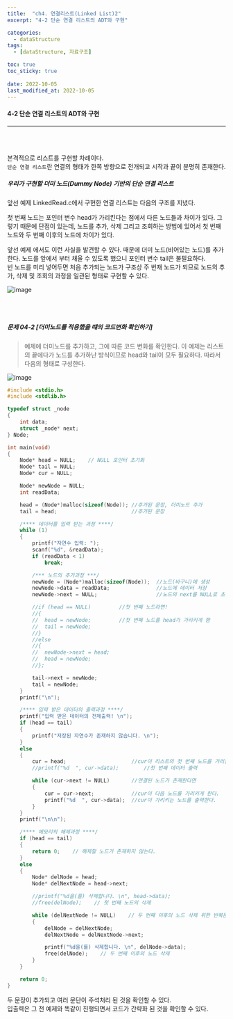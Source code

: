 ```yaml
---
title:  "ch4. 연결리스트(Linked List)2"
excerpt: "4-2 단순 연결 리스트의 ADT와 구현"

categories:
  - dataStructure
tags:
  - [dataStructure, 자료구조]

toc: true
toc_sticky: true
 
date: 2022-10-05
last_modified_at: 2022-10-05
---
```


#### 4-2 단순 연결 리스트의 ADT와 구현
---
<br>
<br>

본격적으로 리스트를 구현할 차례이다.  
`단순 연결 리스트`란  연결의 형태가 한쪽 방향으로 전개되고 시작과 끝이 분명히 존재한다.  

##### 우리가 구현할 더미 노드(Dummy Node) 기반의 단순 연결 리스트  

앞선 예제 LinkedRead.c에서 구현한 연결 리스트는 다음의 구조를 지녔다.  

첫 번째 노드는 포인터 변수 head가 가리킨다는 점에서 다른 노드들과 차이가 있다. 그렇기 때문에 단점이 있는데, 노드를 추가, 삭제 그리고 조회하는 방법에 있어서 첫 번째 노드와 두 번째 이후의 노드에 차이가 있다.  
 
앞선 예제 에서도 이런 사실을 발견할 수 있다.  때문에 더미 노드(비어있는 노드)를 추가한다. 노드를 앞에서 부터 채울 수 있도록 했으니 포인터 변수 tail은 불필요하다.  
빈 노드를 미리 넣어두면 처음 추가되는 노드가 구조상 주 번재 노드가 되므로 노드의 추가, 삭제 및 조회의 과정을 일관된 형태로 구현할 수 있다.  

![image](https://user-images.githubusercontent.com/106606698/193961433-67c96e32-57a0-4446-b562-8a8e1e2acad8.png)

<br>
<br>

##### 문제 04-2 [더미노드를 적용했을 떄의 코드변화 확인하기]

>예제에 더미노드를 추가하고, 그에 따른 코드 변화를 확인한다. 이 예제는 리스트의 끝에다가 노드를 추가하난 방식이므로 head와 tail이 모두 필요하다. 따라서 다음의 형태로 구성한다. 

![image](https://user-images.githubusercontent.com/106606698/193962951-4e3a7dce-302b-4757-aa87-52764830a639.png)

```c
#include <stdio.h>
#include <stdlib.h>

typedef struct _node
{
	int data;
	struct _node* next;
} Node;

int main(void)
{
	Node* head = NULL;    // NULL 포인터 초기화
	Node* tail = NULL;
	Node* cur = NULL;

	Node* newNode = NULL;
	int readData;

	head = (Node*)malloc(sizeof(Node));	//추가된 문장, 더미노드 추가
	tail = head;						//추가된 문장

	/**** 데이터를 입력 받는 과정 ****/
	while (1)
	{
		printf("자연수 입력: ");
		scanf("%d", &readData);
		if (readData < 1)
			break;

		/*** 노드의 추가과정 ***/
		newNode = (Node*)malloc(sizeof(Node));	//노드(바구니)에 생성
		newNode->data = readData;				//노드에 데이터 저장
		newNode->next = NULL;					//노드의 next를 NULL로 초기화

		//if (head == NULL)			//첫 번째 노드라면!
		//{
		//	head = newNode;			//첫 번째 노드를 head가 가리키게 함
		//	tail = newNode;
		//}
		//else
		//{
		//	newNode->next = head;
		//	head = newNode;
		//};

		tail->next = newNode;
		tail = newNode;
	}
	printf("\n");

	/**** 입력 받은 데이터의 출력과정 ****/
	printf("입력 받은 데이터의 전체출력! \n");
	if (head == tail)
	{
		printf("저장된 자연수가 존재하지 않습니다. \n");
	}
	else
	{
		cur = head;						//cur이 리스트의 첫 번째 노드를 가리킨다.
		//printf("%d  ", cur->data);		//첫 번째 데이터 출력

		while (cur->next != NULL)		//연결된 노드가 존재한다면
		{
			cur = cur->next;			//cur이 다음 노드를 가리키게 한다. 
			printf("%d  ", cur->data);	//cur이 가리키는 노드를 출력한다. 
		}
	}
	printf("\n\n");

	/**** 메모리의 해제과정 ****/
	if (head == tail)
	{
		return 0;    // 해제할 노드가 존재하지 않는다.
	}
	else
	{
		Node* delNode = head;
		Node* delNextNode = head->next;

		//printf("%d을(를) 삭제합니다. \n", head->data);
		//free(delNode);    // 첫 번째 노드의 삭제

		while (delNextNode != NULL)    // 두 번째 이후의 노드 삭제 위한 반복문
		{
			delNode = delNextNode;
			delNextNode = delNextNode->next;

			printf("%d을(를) 삭제합니다. \n", delNode->data);
			free(delNode);    // 두 번째 이후의 노드 삭제
		}
	}

	return 0;
}
```

두 문장이 추가되고 여러 문단이 주석처리 된 것을 확인할 수 있다.  
입출력은 그 전 예제와 똑같이 진행되면서 코드가 간략화 된 것을 확인할 수 있다.  